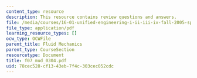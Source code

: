 ```yaml
---
content_type: resource
description: This resource contains review questions and answers.
file: /media/courses/16-01-unified-engineering-i-ii-iii-iv-fall-2005-spring-2006/78cec528cf1343eb7f4c303cec052cdc_f07_mud_0304.pdf
file_type: application/pdf
learning_resource_types: []
ocw_type: OCWFile
parent_title: Fluid Mechanics
parent_type: CourseSection
resourcetype: Document
title: f07_mud_0304.pdf
uid: 78cec528-cf13-43eb-7f4c-303cec052cdc
---
```

